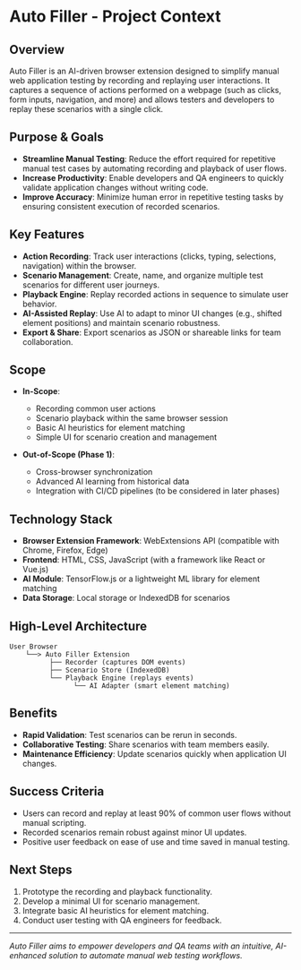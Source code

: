 # Auto Filler - Project Context

## Overview

Auto Filler is an AI-driven browser extension designed to simplify manual web application testing by recording and replaying user interactions. It captures a sequence of actions performed on a webpage (such as clicks, form inputs, navigation, and more) and allows testers and developers to replay these scenarios with a single click.

## Purpose & Goals

* **Streamline Manual Testing**: Reduce the effort required for repetitive manual test cases by automating recording and playback of user flows.
* **Increase Productivity**: Enable developers and QA engineers to quickly validate application changes without writing code.
* **Improve Accuracy**: Minimize human error in repetitive testing tasks by ensuring consistent execution of recorded scenarios.

## Key Features

* **Action Recording**: Track user interactions (clicks, typing, selections, navigation) within the browser.
* **Scenario Management**: Create, name, and organize multiple test scenarios for different user journeys.
* **Playback Engine**: Replay recorded actions in sequence to simulate user behavior.
* **AI-Assisted Replay**: Use AI to adapt to minor UI changes (e.g., shifted element positions) and maintain scenario robustness.
* **Export & Share**: Export scenarios as JSON or shareable links for team collaboration.



## Scope

* **In-Scope**:

  * Recording common user actions
  * Scenario playback within the same browser session
  * Basic AI heuristics for element matching
  * Simple UI for scenario creation and management
* **Out-of-Scope (Phase 1)**:

  * Cross-browser synchronization
  * Advanced AI learning from historical data
  * Integration with CI/CD pipelines (to be considered in later phases)

## Technology Stack

* **Browser Extension Framework**: WebExtensions API (compatible with Chrome, Firefox, Edge)
* **Frontend**: HTML, CSS, JavaScript (with a framework like React or Vue.js)
* **AI Module**: TensorFlow\.js or a lightweight ML library for element matching
* **Data Storage**: Local storage or IndexedDB for scenarios

## High-Level Architecture

```
User Browser
    └──> Auto Filler Extension
          ├── Recorder (captures DOM events)
          ├── Scenario Store (IndexedDB)
          └── Playback Engine (replays events)
                └── AI Adapter (smart element matching)
```

## Benefits

* **Rapid Validation**: Test scenarios can be rerun in seconds.
* **Collaborative Testing**: Share scenarios with team members easily.
* **Maintenance Efficiency**: Update scenarios quickly when application UI changes.

## Success Criteria

* Users can record and replay at least 90% of common user flows without manual scripting.
* Recorded scenarios remain robust against minor UI updates.
* Positive user feedback on ease of use and time saved in manual testing.

## Next Steps

1. Prototype the recording and playback functionality.
2. Develop a minimal UI for scenario management.
3. Integrate basic AI heuristics for element matching.
4. Conduct user testing with QA engineers for feedback.

---

*Auto Filler aims to empower developers and QA teams with an intuitive, AI-enhanced solution to automate manual web testing workflows.*
